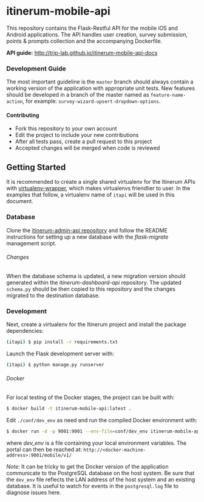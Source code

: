 # itinerum-mobile-api

This repository contains the Flask-Restful API for the mobile iOS and Android applications. The API handles user creation, survey submission, points & prompts collection and the accompanying Dockerfile.

**API guide:** http://trip-lab.github.io/itinerum-mobile-api-docs


### Development Guide

The most important guideline is the `master` branch should always contain a working version of the application with appropriate unit tests. New features should be developed in a branch of the master named  as `feature-name-action`, for example: `survey-wizard-upsert-dropdown-options`.

#### Contributing

- Fork this repository to your own account
- Edit the project to include your new contributions
- After all tests pass, create a pull request to this project
- Accepted changes will be merged when code is reviewed


## Getting Started

It is recommended to create a single shared virtualenv for the Itinerum APIs with [virtualenv-wrapper](http://virtualenvwrapper.readthedocs.io), which makes virtualenvs friendlier to user. In the examples that follow, a virtualenv name of `itapi` will be used in this document.

### Database

Clone the [itinerum-admin-api repository](https://github.com/TRIP-Lab/itinerum-admin-api) and follow the README instructions for setting up a new database with the *flask-migrate* management script. 

###### Changes

When the database schema is updated, a new migration version should generated within the *itinerum-dashboard-api* repository. The updated `schema.py` should be then copied to this repository and the changes migrated to the destination database.

### Development

Next, create a virtualenv for the Itinerum project and install the package dependencies:

```bash
(itapi) $ pip install -r requirements.txt
```

Launch the Flask development server with:

```bash
(itapi) $ python manage.py runserver
```

###### Docker

For local testing of the Docker stages, the project can be built with:

```bash
$ docker build -t itinerum-mobile-api:latest .
```

Edit `./conf/dev_env` as need and run the compiled Docker environment with:

```bash
$ docker run -d -p 9001:9001 --env-file=conf/dev_env itinerum-mobile-api:latest
```

where *dev_env* is a file containing your local environment variables. The portal can then be reached at: `http://<docker-machine-address>:9001/mobile/v1/`

*Note*: It can be tricky to get the Docker version of the application communicate to the PostgreSQL database on the host system. Be sure that the `dev_env` file reflects the LAN address of the host system and an existing database. It is useful to watch for events in the `postgresql.log` file to diagnose issues here.
